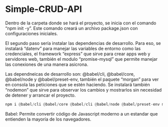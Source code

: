 # Simple-CRUD-API

Dentro de la carpeta donde se hará el proyecto, se inicia con el comando “npm init -y”. Este comando creará un archivo package.json con configuraciones iniciales.

El segundo paso sería instalar las dependencias de desarrollo. Para eso, se instalará “datenv” para manejar las variables de entorno como las credenciales, el framework “express” que sirve para crear apps web y servidores web, también el modulo “promise-mysql” que permite manejar las conexiones de una manera asicrona.

Las dependneicas de desarrollo son: @babel/cli, @babel/core, @babel/node y @babel/preset-env, también el paquete “morgan” para ver en consola las peticiones que se estén haciendo. Se instalará también “nodemon” que sirve para observar los cambios y mostrarlos sin necesidad de detener y arrancar el proyecto.

```python
npm i @babel/cli @babel/core @babel/cli @babel/node @babel/preset-env morgan nodemon -D
```

Babel: Permite convertir código de Javascript moderno a un estandar que entienden la mayoría de los navegadores.
